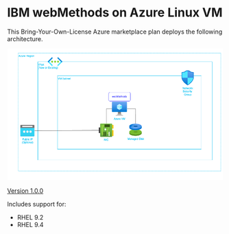# IBM webMethods on Azure Linux VM

This Bring-Your-Own-License Azure marketplace plan deploys the following architecture.

![webMethods on VM](./wm-azure-arch.png)

<u>Version 1.0.0</u>

Includes support for:
- RHEL 9.2
- RHEL 9.4